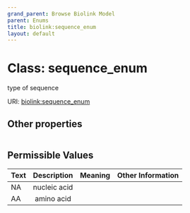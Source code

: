 ```yaml
---
grand_parent: Browse Biolink Model
parent: Enums
title: biolink:sequence_enum
layout: default
---
```


# Class: sequence_enum


type of sequence

URI: [biolink:sequence_enum](https://w3id.org/biolink/vocab/sequence_enum)


## Other properties

|  |  |  |
| --- | --- | --- |

## Permissible Values

| Text | Description | Meaning | Other Information |
| :--- | :---: | :---: | ---: |
| NA | nucleic acid |  |  |
| AA | amino acid |  |  |

